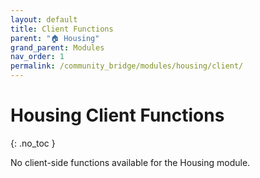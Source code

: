 ```yaml
---
layout: default
title: Client Functions
parent: "🏠 Housing"
grand_parent: Modules
nav_order: 1
permalink: /community_bridge/modules/housing/client/
---
```


# Housing Client Functions
{: .no_toc }

No client-side functions available for the Housing module.